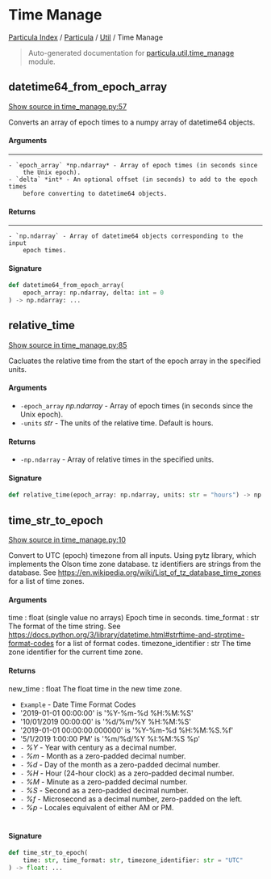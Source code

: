 # Time Manage

[Particula Index](../../README.md#particula-index) / [Particula](../index.md#particula) / [Util](./index.md#util) / Time Manage

> Auto-generated documentation for [particula.util.time_manage](https://github.com/Gorkowski/particula/blob/main/particula/util/time_manage.py) module.

## datetime64_from_epoch_array

[Show source in time_manage.py:57](https://github.com/Gorkowski/particula/blob/main/particula/util/time_manage.py#L57)

Converts an array of epoch times to a numpy array of datetime64 objects.

#### Arguments

-----------
    - `epoch_array` *np.ndarray* - Array of epoch times (in seconds since
        the Unix epoch).
    - `delta` *int* - An optional offset (in seconds) to add to the epoch times
        before converting to datetime64 objects.

#### Returns

--------
    - `np.ndarray` - Array of datetime64 objects corresponding to the input
        epoch times.

#### Signature

```python
def datetime64_from_epoch_array(
    epoch_array: np.ndarray, delta: int = 0
) -> np.ndarray: ...
```



## relative_time

[Show source in time_manage.py:85](https://github.com/Gorkowski/particula/blob/main/particula/util/time_manage.py#L85)

Cacluates the relative time from the start of the epoch
array in the specified units.

#### Arguments

- `-epoch_array` *np.ndarray* - Array of epoch times (in seconds since
    the Unix epoch).
- `-units` *str* - The units of the relative time. Default is hours.

#### Returns

- `-np.ndarray` - Array of relative times in the specified units.

#### Signature

```python
def relative_time(epoch_array: np.ndarray, units: str = "hours") -> np.ndarray: ...
```



## time_str_to_epoch

[Show source in time_manage.py:10](https://github.com/Gorkowski/particula/blob/main/particula/util/time_manage.py#L10)

Convert to UTC (epoch) timezone from all inputs. Using pytz library,
which implements the Olson time zone database. tz identifiers are strings
from the database.
See https://en.wikipedia.org/wiki/List_of_tz_database_time_zones
for a list of time zones.

#### Arguments

time : float (single value no arrays)
    Epoch time in seconds.
time_format : str
    The format of the time string. See
    https://docs.python.org/3/library/datetime.html#strftime-and-strptime-format-codes
    for a list of format codes.
timezone_identifier : str
    The time zone identifier for the current time zone.

#### Returns

new_time : float
    The float time in the new time zone.

- `Example` - Date Time Format Codes
- '2019-01-01 00:00:00' is '%Y-%m-%d %H:%M:%S'
- '10/01/2019 00:00:00' is '%d/%m/%Y %H:%M:%S'
- '2019-01-01 00:00:00.000000' is '%Y-%m-%d %H:%M:%S.%f'
- '5/1/2019 1:00:00 PM' is '%m/%d/%Y %I:%M:%S %p'
- `-` *%Y* - Year with century as a decimal number.
- `-` *%m* - Month as a zero-padded decimal number.
- `-` *%d* - Day of the month as a zero-padded decimal number.
- `-` *%H* - Hour (24-hour clock) as a zero-padded decimal number.
- `-` *%M* - Minute as a zero-padded decimal number.
- `-` *%S* - Second as a zero-padded decimal number.
- `-` *%f* - Microsecond as a decimal number, zero-padded on the left.
- `-` *%p* - Locales equivalent of either AM or PM.
#

#### Signature

```python
def time_str_to_epoch(
    time: str, time_format: str, timezone_identifier: str = "UTC"
) -> float: ...
```
